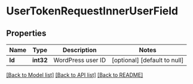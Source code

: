 # UserTokenRequestInnerUserField

## Properties
Name | Type | Description | Notes
------------ | ------------- | ------------- | -------------
**Id** | **int32** | WordPress user ID | [optional] [default to null]

[[Back to Model list]](../README.md#documentation-for-models) [[Back to API list]](../README.md#documentation-for-api-endpoints) [[Back to README]](../README.md)


